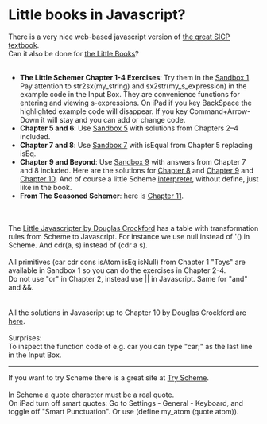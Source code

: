 # Little books in Javascript?
There is a very nice web-based javascript version of <a href="https://sourceacademy.org/sicpjs/index">
the great SICP textbook</a>.<br>
Can it also be done for 
<a href="https://mitpress.mit.edu/little-books-on-big-topics-in-computer-science/">the Little Books</a>?<br>
<br>
- **The Little Schemer Chapter 1-4 Exercises**: Try them in the [Sandbox 1](https://joostjacob.github.io/Little/toys.html).<br>
Pay attention to str2sx(my_string) and sx2str(my_s_expression) in the example code in the Input Box. 
They are convenience functions for entering and viewing s-expressions. 
On iPad if you key BackSpace the highlighted example code will disappear. 
If you key Command+Arrow-Down it will stay and you can add or change code.
- **Chapter 5 and 6**: Use [Sandbox 5](https://joostjacob.github.io/Little/chapter5.html) with solutions from Chapters 2–4 included.
- **Chapter 7 and 8**: Use [Sandbox 7](https://joostjacob.github.io/Little/chapter7.html) with isEqual from Chapter 5 replacing isEq.
- **Chapter 9 and Beyond**: Use [Sandbox 9](https://joostjacob.github.io/Little/chapter9.html) with answers from Chapter 7 and 8 included. 
Here are the solutions for [Chapter 8](https://joostjacob.github.io/Little/chapter8.js) and 
[Chapter 9](https://joostjacob.github.io/Little/chapter9.js) and 
[Chapter 10](https://joostjacob.github.io/Little/chapter10.js). 
And of course a little Scheme [interpreter](https://joostjacob.github.io/Little/scheme10.html), without define, just like in the book.
- **From The Seasoned Schemer**: here is [Chapter 11](https://joostjacob.github.io/Little/chapter11.js).
<br>
<br>
The <a href="https://www.crockford.com/little.html">Little Javascripter by Douglas Crockford</a> has a table 
with transformation rules from Scheme to Javascript. For instance we use null instead of '() in Scheme. 
And cdr(a, s) instead of (cdr a s).<br>
<br>
All primitives (car cdr cons isAtom isEq isNull) from Chapter 1 "Toys" are available in Sandbox 1 so you can do the exercises in Chapter 2-4.<br>
Do not use "or" in Chapter 2, instead use || in Javascript. Same for "and" and &&.<br>
<br>
<br>
All the solutions in Javascript up to Chapter 10 by Douglas Crockford are
<a href="https://joostjacob.github.io/Little/little.js">here</a>.<br>
<br>
Surprises:<br>
To inspect the function code of e.g. car you can type "car;" as the last line in the Input Box.<br>
<hr>
If you want to try Scheme there is a great site at <a href="https://try.scheme.org">Try Scheme</a>.<br>
<br>
In Scheme a quote character must be a real quote. <br>
On iPad turn off smart quotes: Go to Settings - General - Keyboard, and toggle off "Smart Punctuation". 
Or use (define my_atom (quote atom)).<br>
<br>
